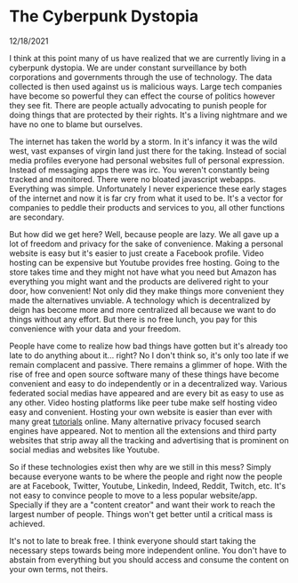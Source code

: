 # The Cyberpunk Dystopia

<p id='article-date'>12/18/2021</p>

I think at this point many of us have realized that we are currently living in a cyberpunk dystopia. We are under constant surveillance by both corporations and governments through the use of technology. The data collected is then used against us is malicious ways. Large tech companies have become so powerful they can effect the course of politics however they see fit. There are people actually advocating to punish people for doing things that are protected by their rights. It's a living nightmare and we have no one to blame but ourselves.

The internet has taken the world by a storm. In it's infancy it was the wild west, vast expanses of virgin land just there for the taking. Instead of social media profiles everyone had personal websites full of personal expression. Instead of messaging apps there was irc. You weren't constantly being tracked and monitored. There were no bloated javascript webapps. Everything was simple. Unfortunately I never experience these early stages of the internet and now it is far cry from what it used to be. It's a vector for companies to peddle their products and services to you, all other functions are secondary.

But how did we get here? Well, because people are lazy. We all gave up a lot of freedom and privacy for the sake of convenience. Making a personal website is easy but it's easier to just create a Facebook profile. Video hosting can be expensive but Youtube provides free hosting. Going to the store takes time and they might not have what you need but Amazon has everything you might want and the products are delivered right to your door, how convenient! Not only did they make things more convenient they made the alternatives unviable. A technology which is decentralized by deign has become more and more centralized all because we want to do things without any effort. But there is no free lunch, you pay for this convenience with your data and your freedom.

People have come to realize how bad things have gotten but it's already too late to do anything about it... right? No I don't think so, it's only too late if we remain complacent and passive. There remains a glimmer of hope. With the rise of free and open source software many of these things have become convenient and easy to do independently or in a decentralized way. Various federated social medias have appeared and are every bit as easy to use as any other. Video hosting platforms like peer tube make self hosting video easy and convenient. Hosting your own website is easier than ever with many great [tutorials](https://landchad.net/) online. Many alternative privacy focused search engines have appeared. Not to mention all the extensions and third party websites that strip away all the tracking and advertising that is prominent on social medias and websites like Youtube.

So if these technologies exist then why are we still in this mess? Simply because everyone wants to be where the people and right now the people are at Facebook, Twitter, Youtube, Linkedin, Indeed, Reddit, Twitch, etc. It's not easy to convince people to move to a less popular website/app. Specially if they are a "content creator" and want their work to reach the largest number of people. Things won't get better until a critical mass is achieved.

It's not to late to break free. I think everyone should start taking the necessary steps towards being more independent online. You don't have to abstain from everything but you should access and consume the content on your own terms, not theirs.

